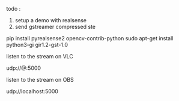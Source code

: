 todo :

1. setup a demo with realsense
2. send gstreamer compressed ste

pip install pyrealsense2 opencv-contrib-python sudo apt-get install python3-gi gir1.2-gst-1.0


listen to the stream on VLC

udp://@:5000


listen to the stream on OBS

udp://localhost:5000
